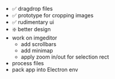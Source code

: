 - ✅ dragdrop files
- ✅ prototype for cropping images
- ✅ rudimentary ui
- ❇️  better design
- work on imgeditor
  - add scrollbars
  - add minimap
  - apply zoom in/out for selection rect
- process files
- pack app into Electron env
